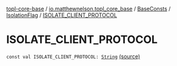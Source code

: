 [topl-core-base](../../../index.md) / [io.matthewnelson.topl_core_base](../../index.md) / [BaseConsts](../index.md) / [IsolationFlag](index.md) / [ISOLATE_CLIENT_PROTOCOL](./-i-s-o-l-a-t-e_-c-l-i-e-n-t_-p-r-o-t-o-c-o-l.md)

# ISOLATE_CLIENT_PROTOCOL

`const val ISOLATE_CLIENT_PROTOCOL: `[`String`](https://kotlinlang.org/api/latest/jvm/stdlib/kotlin/-string/index.html) [(source)](https://github.com/05nelsonm/TorOnionProxyLibrary-Android/blob/master/topl-core-base/src/main/java/io/matthewnelson/topl_core_base/BaseConsts.kt#L282)